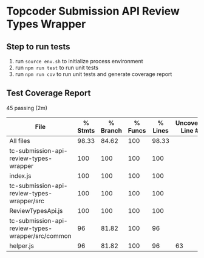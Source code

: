 # Topcoder Submission API Review Types Wrapper

## Step to run tests
1. run `source env.sh` to initialize process environment
2. run `npm run test` to run unit tests
3. run `npm run cov` to run unit tests and generate coverage report

## Test Coverage Report

  45 passing (2m)

File                                               |  % Stmts | % Branch |  % Funcs |  % Lines | Uncovered Line #s |
---------------------------------------------------|----------|----------|----------|----------|-------------------|
All files                                          |    98.33 |    84.62 |      100 |    98.33 |                   |
 tc-submission-api-review-types-wrapper            |      100 |      100 |      100 |      100 |                   |
  index.js                                         |      100 |      100 |      100 |      100 |                   |
 tc-submission-api-review-types-wrapper/src        |      100 |      100 |      100 |      100 |                   |
  ReviewTypesApi.js                                |      100 |      100 |      100 |      100 |                   |
 tc-submission-api-review-types-wrapper/src/common |       96 |    81.82 |      100 |       96 |                   |
  helper.js                                        |       96 |    81.82 |      100 |       96 |                63 |
